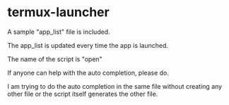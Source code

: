 # termux-launcher
A sample "app_list" file is included.

The app_list is updated every time the app is launched.

The name of the script is "open"

If anyone can help with the auto completion, please do.

I am trying to do the auto completion in the same file without creating any other file or the script itself generates the other file.
